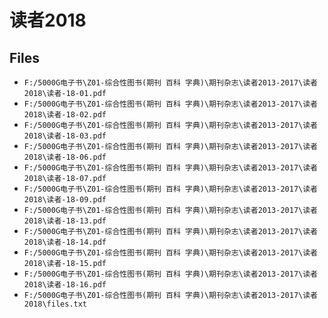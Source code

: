# 读者2018

## Files

- `F:/5000G电子书\Z01-综合性图书(期刊 百科 字典)\期刊杂志\读者2013-2017\读者2018\读者-18-01.pdf`
- `F:/5000G电子书\Z01-综合性图书(期刊 百科 字典)\期刊杂志\读者2013-2017\读者2018\读者-18-02.pdf`
- `F:/5000G电子书\Z01-综合性图书(期刊 百科 字典)\期刊杂志\读者2013-2017\读者2018\读者-18-03.pdf`
- `F:/5000G电子书\Z01-综合性图书(期刊 百科 字典)\期刊杂志\读者2013-2017\读者2018\读者-18-06.pdf`
- `F:/5000G电子书\Z01-综合性图书(期刊 百科 字典)\期刊杂志\读者2013-2017\读者2018\读者-18-07.pdf`
- `F:/5000G电子书\Z01-综合性图书(期刊 百科 字典)\期刊杂志\读者2013-2017\读者2018\读者-18-09.pdf`
- `F:/5000G电子书\Z01-综合性图书(期刊 百科 字典)\期刊杂志\读者2013-2017\读者2018\读者-18-13.pdf`
- `F:/5000G电子书\Z01-综合性图书(期刊 百科 字典)\期刊杂志\读者2013-2017\读者2018\读者-18-14.pdf`
- `F:/5000G电子书\Z01-综合性图书(期刊 百科 字典)\期刊杂志\读者2013-2017\读者2018\读者-18-15.pdf`
- `F:/5000G电子书\Z01-综合性图书(期刊 百科 字典)\期刊杂志\读者2013-2017\读者2018\读者-18-16.pdf`
- `F:/5000G电子书\Z01-综合性图书(期刊 百科 字典)\期刊杂志\读者2013-2017\读者2018\files.txt`
